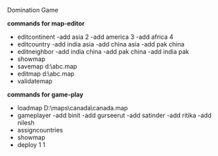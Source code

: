 Domination Game


**commands for map-editor**
- editcontinent -add asia 2 -add america 3 -add africa 4
- editcountry -add india asia -add china asia -add pak china
- editneighbor -add india china -add pak china -add india pak 
- showmap
- savemap d:\abc.map
- editmap d:\abc.map
- validatemap

**commands for game-play**
- loadmap D:\maps\canada\canada.map
- gameplayer -add binit -add gurseerut -add satinder -add ritika -add nilesh
- assigncountries
- showmap
- deploy 1 1
